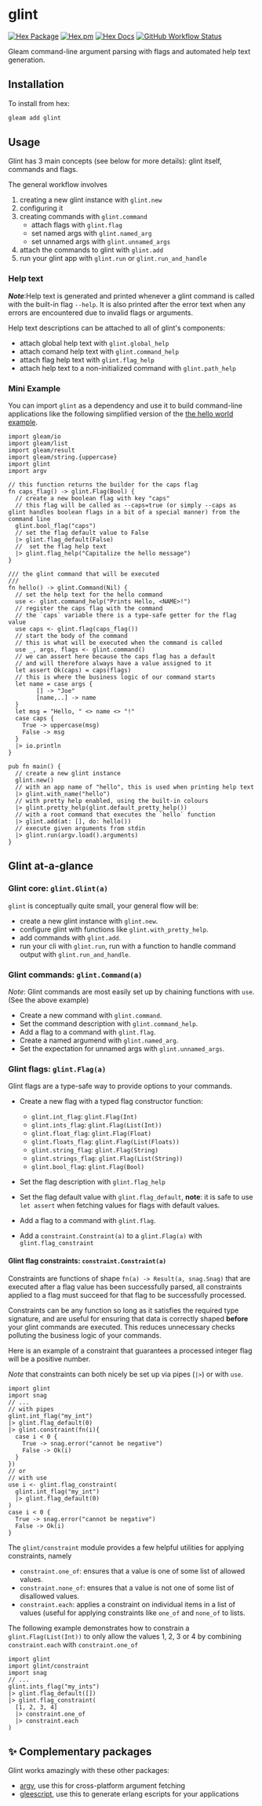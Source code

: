 # glint

[![Hex Package](https://img.shields.io/hexpm/v/glint?color=ffaff3&label=%F0%9F%93%A6)](https://hex.pm/packages/glint)
[![Hex.pm](https://img.shields.io/hexpm/dt/glint?color=ffaff3)](https://hex.pm/packages/glint)
[![Hex Docs](https://img.shields.io/badge/hex-docs-ffaff3?label=%F0%9F%93%9A)](https://hexdocs.pm/glint/)
[![GitHub Workflow Status](https://img.shields.io/github/workflow/status/tanklesxl/glint/main)](https://github.com/tanklesxl/glint/actions)

Gleam command-line argument parsing with flags and automated help text generation.

## Installation

To install from hex:

```sh
gleam add glint
```

## Usage

Glint has 3 main concepts (see below for more details): glint itself, commands and flags.

The general workflow involves

1. creating a new glint instance with `glint.new`
1. configuring it
1. creating commands with `glint.command`
   - attach flags with `glint.flag`
   - set named args with `glint.named_arg`
   - set unnamed args with `glint.unnamed_args`
1. attach the commands to glint with `glint.add`
1. run your glint app with `glint.run` or `glint.run_and_handle`

### Help text

_**Note**_:Help text is generated and printed whenever a glint command is called with the built-in flag `--help`. It is also printed after the error text when any errors are encountered due to invalid flags or arguments.

Help text descriptions can be attached to all of glint's components:

- attach global help text with `glint.global_help`
- attach comand help text with `glint.command_help`
- attach flag help text with `glint.flag_help`
- attach help text to a non-initialized command with `glint.path_help`

### Mini Example

You can import `glint` as a dependency and use it to build command-line applications like the following simplified version of the [the hello world example](./test/examples/hello.gleam).

```gleam
import gleam/io
import gleam/list
import gleam/result
import gleam/string.{uppercase}
import glint
import argv

// this function returns the builder for the caps flag
fn caps_flag() -> glint.Flag(Bool) {
  // create a new boolean flag with key "caps"
  // this flag will be called as --caps=true (or simply --caps as glint handles boolean flags in a bit of a special manner) from the command line
  glint.bool_flag("caps")
  // set the flag default value to False
  |> glint.flag_default(False)
  //  set the flag help text
  |> glint.flag_help("Capitalize the hello message")
}

/// the glint command that will be executed
///
fn hello() -> glint.Command(Nil) {
  // set the help text for the hello command
  use <- glint.command_help("Prints Hello, <NAME>!")
  // register the caps flag with the command
  // the `caps` variable there is a type-safe getter for the flag value
  use caps <- glint.flag(caps_flag())
  // start the body of the command
  // this is what will be executed when the command is called
  use _, args, flags <- glint.command()
  // we can assert here because the caps flag has a default
  // and will therefore always have a value assigned to it
  let assert Ok(caps) = caps(flags)
  // this is where the business logic of our command starts
  let name = case args {
        [] -> "Joe"
        [name,..] -> name
  }
  let msg = "Hello, " <> name <> "!"
  case caps {
    True -> uppercase(msg)
    False -> msg
  }
  |> io.println
}

pub fn main() {
  // create a new glint instance
  glint.new()
  // with an app name of "hello", this is used when printing help text
  |> glint.with_name("hello")
  // with pretty help enabled, using the built-in colours
  |> glint.pretty_help(glint.default_pretty_help())
  // with a root command that executes the `hello` function
  |> glint.add(at: [], do: hello())
  // execute given arguments from stdin
  |> glint.run(argv.load().arguments)
}
```

## Glint at-a-glance

### Glint core: `glint.Glint(a)`

`glint` is conceptually quite small, your general flow will be:

- create a new glint instance with `glint.new`.
- configure glint with functions like `glint.with_pretty_help`.
- add commands with `glint.add`.
- run your cli with `glint.run`, run with a function to handle command output with `glint.run_and_handle`.

### Glint commands: `glint.Command(a)`

_Note_: Glint commands are most easily set up by chaining functions with `use`. (See the above example)

- Create a new command with `glint.command`.
- Set the command description with `glint.command_help`.
- Add a flag to a command with `glint.flag`.
- Create a named argumend with `glint.named_arg`.
- Set the expectation for unnamed args with `glint.unnamed_args`.

### Glint flags: `glint.Flag(a)`

Glint flags are a type-safe way to provide options to your commands.

- Create a new flag with a typed flag constructor function:

  - `glint.int_flag`: `glint.Flag(Int)`
  - `glint.ints_flag`: `glint.Flag(List(Int))`
  - `glint.float_flag`: `glint.Flag(Float)`
  - `glint.floats_flag`: `glint.Flag(List(Floats))`
  - `glint.string_flag`: `glint.Flag(String)`
  - `glint.strings_flag`: `glint.Flag(List(String))`
  - `glint.bool_flag`: `glint.Flag(Bool)`

- Set the flag description with `glint.flag_help`
- Set the flag default value with `glint.flag_default`, **note**: it is safe to use `let assert` when fetching values for flags with default values.
- Add a flag to a command with `glint.flag`.
- Add a `constraint.Constraint(a)` to a `glint.Flag(a)` with `glint.flag_constraint`

#### Glint flag constraints: `constraint.Constraint(a)`

Constraints are functions of shape `fn(a) -> Result(a, snag.Snag)` that are executed after a flag value has been successfully parsed, all constraints applied to a flag must succeed for that flag to be successfully processed.

Constraints can be any function so long as it satisfies the required type signature, and are useful for ensuring that data is correctly shaped **before** your glint commands are executed. This reduces unnecessary checks polluting the business logic of your commands.

Here is an example of a constraint that guarantees a processed integer flag will be a positive number.

_Note_ that constraints can both nicely be set up via pipes (`|>`) or with `use`.

```gleam
import glint
import snag
// ...
// with pipes
glint.int_flag("my_int")
|> glint.flag_default(0)
|> glint.constraint(fn(i){
  case i < 0 {
    True -> snag.error("cannot be negative")
    False -> Ok(i)
  }
})
// or
// with use
use i <- glint.flag_constraint(
  glint.int_flag("my_int")
  |> glint.flag_default(0)
)
case i < 0 {
  True -> snag.error("cannot be negative")
  False -> Ok(i)
}
```

The `glint/constraint` module provides a few helpful utilities for applying constraints, namely

- `constraint.one_of`: ensures that a value is one of some list of allowed values.
- `constraint.none_of`: ensures that a value is not one of some list of disallowed values.
- `constraint.each`: applies a constraint on individual items in a list of values (useful for applying constraints like `one_of` and `none_of` to lists.

The following example demonstrates how to constrain a `glint.Flag(List(Int))` to only allow the values 1, 2, 3 or 4 by combining `constraint.each` with `constraint.one_of`

```gleam
import glint
import glint/constraint
import snag
// ...
glint.ints_flag("my_ints")
|> glint.flag_default([])
|> glint.flag_constraint(
  [1, 2, 3, 4]
  |> constraint.one_of
  |> constraint.each
)
```

## ✨ Complementary packages

Glint works amazingly with these other packages:

- [argv](https://github.com/lpil/argv), use this for cross-platform argument fetching
- [gleescript](https://github.com/lpil/gleescript), use this to generate erlang escripts for your applications

